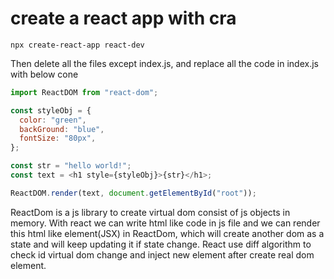 # create a react app with cra

```console
npx create-react-app react-dev
```

Then delete all the files except index.js, and replace all the code in index.js with below cone

```javascript
import ReactDOM from "react-dom";

const styleObj = {
  color: "green",
  backGround: "blue",
  fontSize: "80px",
};

const str = "hello world!";
const text = <h1 style={styleObj}>{str}</h1>;

ReactDOM.render(text, document.getElementById("root"));
```

ReactDom is a js library to create virtual dom consist of js objects in memory.
With react we can write html like code in js file and we can render this html like element(JSX) in ReactDom, which will create another dom as a state and will keep updating it if state change. React use diff algorithm to check id virtual dom change and inject new element after create real dom element.
